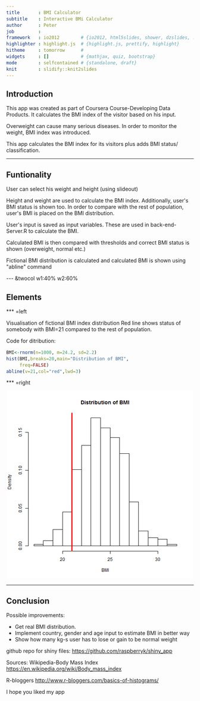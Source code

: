 ```yaml
---
title       : BMI Calculator
subtitle    : Interactive BMi Calculator
author      : Peter 
job         : 
framework   : io2012        # {io2012, html5slides, shower, dzslides, ...}
highlighter : highlight.js  # {highlight.js, prettify, highlight}
hitheme     : tomorrow      # 
widgets     : []            # {mathjax, quiz, bootstrap}
mode        : selfcontained # {standalone, draft}
knit        : slidify::knit2slides
---
```

## Introduction

This app was created as part of Coursera Course-Developing Data Products. 
It calculates the BMI index of the visitor based on his input.

Overweight can cause many serious diseases. In order to monitor the weight, BMI index was introduced.

This app calculates the BMI index for its visitors plus adds BMI status/ classification.

---
## Funtionality

User can select his weight and height (using slideout)

Height and weight are used to calculate the BMI index. Additionally, user's BMI status is shown too.
In order to compare with the rest of population, user's BMI is placed on the BMI distribution.

User's input is saved as input variables. These are used in back-end-Server.R to calculate the BMI.

Calculated BMI is then compared with thresholds and correct BMI status is shown (overweight, normal etc.)

Fictional BMI distribution is calculated and calculated BMI is shown using "abline" command



--- &twocol w1:40% w2:60%
## Elements

*** =left

Visualisation of fictional BMI index distribution
Red line shows status of somebody with BMI=21 compared
to the rest of population.

Code for ditribution:


```r
BMI<-rnorm(n=1000, m=24.2, sd=2.2)     
hist(BMI,breaks=20,main="Distribution of BMI",
     freq=FALSE) 
abline(v=21,col="red",lwd=3)
```


*** =right

![plot of chunk unnamed-chunk-2](assets/fig/unnamed-chunk-2-1.png)


---
## Conclusion

Possible improvements:

- Get real BMI distribution.
- Implement country, gender and age input to estimate BMI in better way
- Show how many kg-s user has to lose or gain to be normal weight

github repo for shiny files: https://github.com/raspberryk/shiny_app

Sources:
Wikipedia-Body Mass Index
https://en.wikipedia.org/wiki/Body_mass_index

R-bloggers
http://www.r-bloggers.com/basics-of-histograms/

I hope you liked my app


